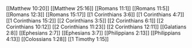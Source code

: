 [[Matthew 10:20]]
[[Matthew 25:16]]
[[Romans 11:1]]
[[Romans 11:5]]
[[Romans 12:3]]
[[Romans 15:17]]
[[1 Corinthians 3:6]]
[[1 Corinthians 4:7]]
[[1 Corinthians 15:2]]
[[2 Corinthians 3:5]]
[[2 Corinthians 6:1]]
[[2 Corinthians 10:12]]
[[2 Corinthians 11:23]]
[[2 Corinthians 12:11]]
[[Galatians 2:8]]
[[Ephesians 2:7]]
[[Ephesians 3:7]]
[[Philippians 2:13]]
[[Philippians 4:13]]
[[Colossians 1:28]]
[[1 Timothy 1:15]]

